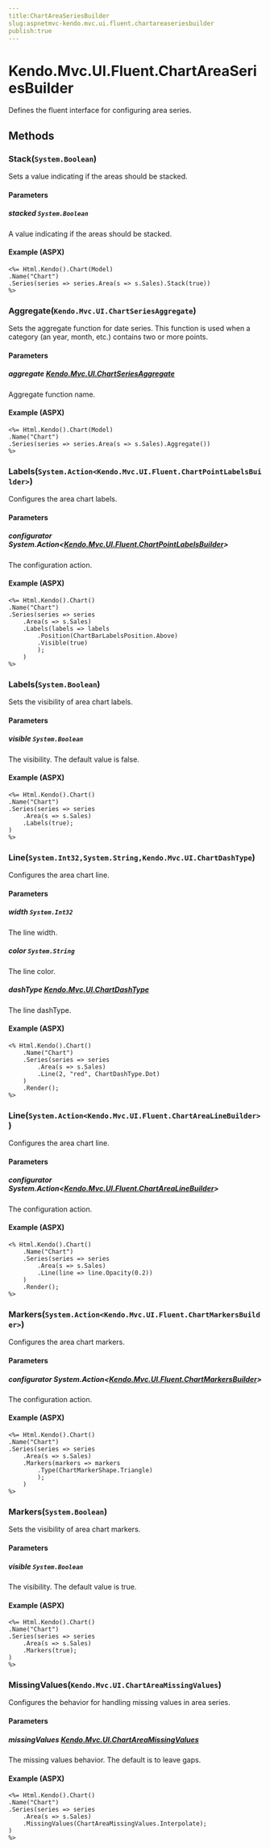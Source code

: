 ```yaml
---
title:ChartAreaSeriesBuilder
slug:aspnetmvc-kendo.mvc.ui.fluent.chartareaseriesbuilder
publish:true
---
```


# Kendo.Mvc.UI.Fluent.ChartAreaSeriesBuilder
Defines the fluent interface for configuring area series.



## Methods

### Stack(`System.Boolean`)
Sets a value indicating if the areas should be stacked.


#### Parameters

##### stacked `System.Boolean`
A value indicating if the areas should be stacked.




#### Example (ASPX)
    <%= Html.Kendo().Chart(Model)
    .Name("Chart")
    .Series(series => series.Area(s => s.Sales).Stack(true))
    %>


### Aggregate(`Kendo.Mvc.UI.ChartSeriesAggregate`)
Sets the aggregate function for date series.
            This function is used when a category (an year, month, etc.) contains two or more points.


#### Parameters

##### aggregate [Kendo.Mvc.UI.ChartSeriesAggregate](/api/wrappers/aspnet-mvc/Kendo.Mvc.UI/ChartSeriesAggregate)
Aggregate function name.




#### Example (ASPX)
    <%= Html.Kendo().Chart(Model)
    .Name("Chart")
    .Series(series => series.Area(s => s.Sales).Aggregate())
    %>


### Labels(`System.Action<Kendo.Mvc.UI.Fluent.ChartPointLabelsBuilder>`)
Configures the area chart labels.


#### Parameters

##### configurator System.Action<[Kendo.Mvc.UI.Fluent.ChartPointLabelsBuilder](/api/wrappers/aspnet-mvc/Kendo.Mvc.UI.Fluent/ChartPointLabelsBuilder)>
The configuration action.




#### Example (ASPX)
    <%= Html.Kendo().Chart()
    .Name("Chart")
    .Series(series => series
        .Area(s => s.Sales)
        .Labels(labels => labels
            .Position(ChartBarLabelsPosition.Above)
            .Visible(true)
            );
        )
    %>


### Labels(`System.Boolean`)
Sets the visibility of area chart labels.


#### Parameters

##### visible `System.Boolean`
The visibility. The default value is false.




#### Example (ASPX)
    <%= Html.Kendo().Chart()
    .Name("Chart")
    .Series(series => series
        .Area(s => s.Sales)
        .Labels(true);
    )
    %>


### Line(`System.Int32,System.String,Kendo.Mvc.UI.ChartDashType`)
Configures the area chart line.


#### Parameters

##### width `System.Int32`
The line width.

##### color `System.String`
The line color.

##### dashType [Kendo.Mvc.UI.ChartDashType](/api/wrappers/aspnet-mvc/Kendo.Mvc.UI/ChartDashType)
The line dashType.




#### Example (ASPX)
    <% Html.Kendo().Chart()
        .Name("Chart")
        .Series(series => series
            .Area(s => s.Sales)
            .Line(2, "red", ChartDashType.Dot)
        )
        .Render();
    %>


### Line(`System.Action<Kendo.Mvc.UI.Fluent.ChartAreaLineBuilder>`)
Configures the area chart line.


#### Parameters

##### configurator System.Action<[Kendo.Mvc.UI.Fluent.ChartAreaLineBuilder](/api/wrappers/aspnet-mvc/Kendo.Mvc.UI.Fluent/ChartAreaLineBuilder)>
The configuration action.




#### Example (ASPX)
    <% Html.Kendo().Chart()
        .Name("Chart")
        .Series(series => series
            .Area(s => s.Sales)
            .Line(line => line.Opacity(0.2))
        )
        .Render();
    %>


### Markers(`System.Action<Kendo.Mvc.UI.Fluent.ChartMarkersBuilder>`)
Configures the area chart markers.


#### Parameters

##### configurator System.Action<[Kendo.Mvc.UI.Fluent.ChartMarkersBuilder](/api/wrappers/aspnet-mvc/Kendo.Mvc.UI.Fluent/ChartMarkersBuilder)>
The configuration action.




#### Example (ASPX)
    <%= Html.Kendo().Chart()
    .Name("Chart")
    .Series(series => series
        .Area(s => s.Sales)
        .Markers(markers => markers
            .Type(ChartMarkerShape.Triangle)
            );
        )
    %>


### Markers(`System.Boolean`)
Sets the visibility of area chart markers.


#### Parameters

##### visible `System.Boolean`
The visibility. The default value is true.




#### Example (ASPX)
    <%= Html.Kendo().Chart()
    .Name("Chart")
    .Series(series => series
        .Area(s => s.Sales)
        .Markers(true);
    )
    %>


### MissingValues(`Kendo.Mvc.UI.ChartAreaMissingValues`)
Configures the behavior for handling missing values in area series.


#### Parameters

##### missingValues [Kendo.Mvc.UI.ChartAreaMissingValues](/api/wrappers/aspnet-mvc/Kendo.Mvc.UI/ChartAreaMissingValues)
The missing values behavior. The default is to leave gaps.




#### Example (ASPX)
    <%= Html.Kendo().Chart()
    .Name("Chart")
    .Series(series => series
        .Area(s => s.Sales)
        .MissingValues(ChartAreaMissingValues.Interpolate);
    )
    %>



 
